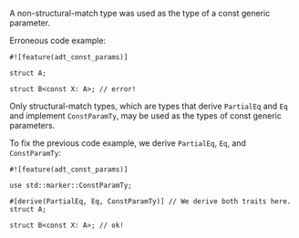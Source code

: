 A non-structural-match type was used as the type of a const generic parameter.

Erroneous code example:

```compile_fail,E0741
#![feature(adt_const_params)]

struct A;

struct B<const X: A>; // error!
```

Only structural-match types, which are types that derive `PartialEq` and `Eq`
and implement `ConstParamTy`, may be used as the types of const generic
parameters.

To fix the previous code example, we derive `PartialEq`, `Eq`, and
`ConstParamTy`:

```
#![feature(adt_const_params)]

use std::marker::ConstParamTy;

#[derive(PartialEq, Eq, ConstParamTy)] // We derive both traits here.
struct A;

struct B<const X: A>; // ok!
```
